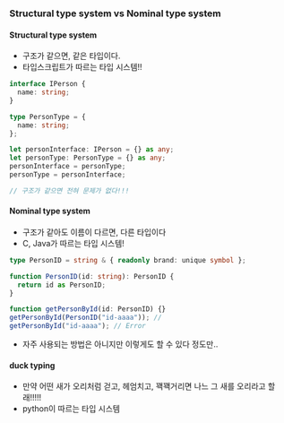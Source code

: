 ### Structural type system vs Nominal type system

#### Structural type system

- 구조가 같으면, 같은 타입이다.
- 타입스크립트가 따르는 타입 시스템!!

```ts
interface IPerson {
  name: string;
}

type PersonType = {
  name: string;
};

let personInterface: IPerson = {} as any;
let personType: PersonType = {} as any;
personInterface = personType;
personType = personInterface;

// 구조가 같으면 전혀 문제가 없다!!!
```

#### Nominal type system

- 구조가 같아도 이름이 다르면, 다른 타입이다
- C, Java가 따르는 타입 시스템!

```ts
type PersonID = string & { readonly brand: unique symbol };

function PersonID(id: string): PersonID {
  return id as PersonID;
}

function getPersonById(id: PersonID) {}
getPersonById(PersonID("id-aaaa")); //
getPersonById("id-aaaa"); // Error
```

- 자주 사용되는 방법은 아니지만 이렇게도 할 수 있다 정도만..

#### duck typing

- 만약 어떤 새가 오리처럼 걷고, 헤엄치고, 꽥꽥거리면 나느 그 새를 오리라고 할래!!!!!
- python이 따르는 타입 시스템

